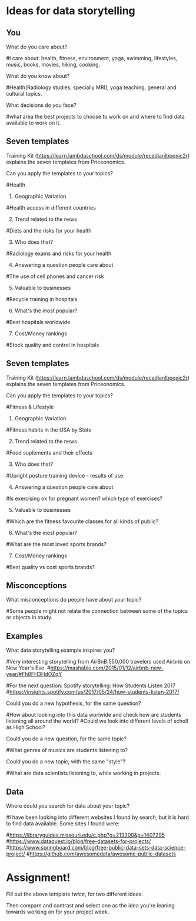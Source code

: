 # Ideas for data storytelling

## You

What do you care about?

#I care about: health, fitness, environment, yoga, swimming, lifestyles, music, books, movies, hiking, cooking.

What do you know about?

#Health(Radiology studies, specially MRI), yoga teaching, general and cultural topics.

What decisions do you face?

#what area the best projects to choose to work on and where to find data available to work on it. 

## Seven templates

Training Kit (https://learn.lambdaschool.com/ds/module/recedjanlbpqxic2r) explains the seven templates from Priceonomics.

Can you apply the templates to your topics? 

#Health

1. Geographic Variation

#Health access in different countries

2. Trend related to the news

#Diets and the risks for your health

3. Who does that?

#Radiology exams and risks for your health

4. Answering a question people care about

#The use of cell phones and cancer risk 

5. Valuable to businesses

#Recycle training in hospitals

6. What's the most popular?

#Best hospitals worldwide

7. Cost/Money rankings

#Stock quality and control in hospitals

## Seven templates

Training Kit (https://learn.lambdaschool.com/ds/module/recedjanlbpqxic2r) explains the seven templates from Priceonomics.

Can you apply the templates to your topics? 

#Fitness & Lifestyle

1. Geographic Variation

#Fitness habits in the USA by State

2. Trend related to the news

#Food suplements and their effects

3. Who does that?

#Upright posture training device - results of use

4. Answering a question people care about

#Is exercising ok for pregnant women? which type of exercises?

5. Valuable to businesses

#Which are the fitness favourite classes for all kinds of public? 

6. What's the most popular?

#What are the most loved sports brands?

7. Cost/Money rankings

#Best quality vs cost sports brands? 

## Misconceptions

What misconceptions do people have about your topic?

#Some people might not relate the connection between some of the topics or objects in study. 

## Examples

What data storytelling example inspires you?

#Very interesting storytelling from AirBnB:550,000 travelers used Airbnb on New Year's Eve.
#https://mashable.com/2015/01/12/airbnb-new-year/#Fh8FH3HdOZqY

#For the next question: Spotify storytelling: How Students Listen 2017
#https://insights.spotify.com/us/2017/05/24/how-students-listen-2017/


Could you do a new hypothesis, for the same question?

#How about looking into this data worlwide and check how are students listening all around the world?
#Could we look into different levels of scholl as High School?


Could you do a new question, for the same topic?

#What genres of musics are students listening to?


Could you do a new topic, with the same "style"?

#What are data scientists listening to, while working in projects.

## Data

Where could you search for data about your topic?

#I have been looking into different websites I found by search, but it is hard to find data available. Some sites I found were:

#https://libraryguides.missouri.edu/c.php?g=213300&p=1407295
#https://www.dataquest.io/blog/free-datasets-for-projects/
#https://www.springboard.com/blog/free-public-data-sets-data-science-project/
#https://github.com/awesomedata/awesome-public-datasets


# Assignment!

Fill out the above template *twice*, for two different ideas.

Then compare and contrast and select one as the idea you're leaning towards
working on for your project week.
